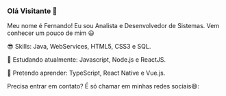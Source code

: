 ### Olá Visitante 👋

Meu nome é Fernando! Eu sou Analista e Desenvolvedor de Sistemas. Vem conhecer um pouco de mim :smiley:

:sunglasses: Skills: Java, WebServices, HTML5, CSS3 e SQL.

:rocket: Estudando atualmente: Javascript, Node.js e ReactJS.

:construction: Pretendo aprender: TypeScript, React Native e Vue.js.

Precisa entrar em contato? É só chamar em minhas redes sociais😄:

<!--
**Fernandoborgesjr/Fernandoborgesjr** is a ✨ _special_ ✨ repository because its `README.md` (this file) appears on your GitHub profile.

Here are some ideas to get you started:

- 🔭 I’m currently working on ...
- 🌱 I’m currently learning ...
- 👯 I’m looking to collaborate on ...
- 🤔 I’m looking for help with ...
- 💬 Ask me about ...
- 📫 How to reach me: ...
- 😄 Pronouns: ...
- ⚡ Fun fact: ...
https://gist.github.com/rxaviers/7360908
-->
